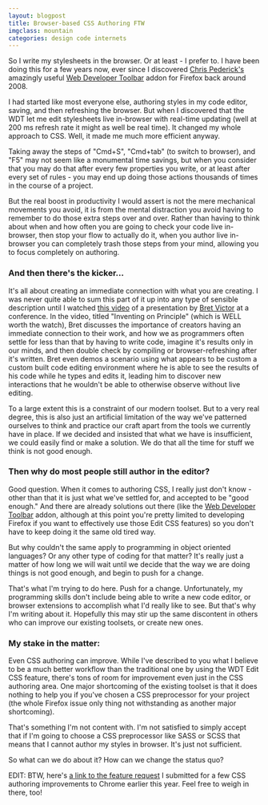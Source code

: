 ```yaml
---
layout: blogpost
title: Browser-based CSS Authoring FTW
imgclass: mountain
categories: design code internets
---
```


<p>So I write my stylesheets in the browser. Or at least - I prefer to. I have been doing this for a few years now, ever since I discovered <a href="http://chrispederick.com/">Chris Pederick's</a> amazingly useful <a href="http://chrispederick.com/work/web-developer/">Web Developer Toolbar</a> addon for Firefox back around 2008.</p>

<p>I had started like most everyone else, authoring styles in my code editor, saving, and then refreshing the browser. But when I discovered that the WDT let me edit stylesheets live in-browser with real-time updating (well at 200 ms refresh rate it might as well be real time). It changed my whole approach to CSS. Well, it made me much more efficient anyway.</p>

<p>Taking away the steps of "Cmd+S", "Cmd+tab" (to switch to browser), and "F5" may not seem like a monumental time savings, but when you consider that you may do that after every few properties you write, or at least after every set of rules - you may end up doing those actions thousands of times in the course of a project.</p>

<p>But the real boost in productivity I would assert is not the mere mechanical movements you avoid, it is from the mental distraction you avoid having to remember to do those extra steps over and over. Rather than having to think about when and how often you are going to check your code live in-browser, then stop your flow to actually do it, when you author live in-browser you can completely trash those steps from your mind, allowing you to focus completely on authoring.</p>

<h3>And then there's the kicker...</h3>

<p>It's all about creating an immediate connection with what you are creating. I was never quite able to sum this part of it up into any type of sensible description until I watched <a href="https://vimeo.com/36579366">this video</a> of a presentation by <a href="http://worrydream.com/">Bret Victor</a> at a conference. In the video, titled "Inventing on Principle" (which is WELL worth the watch), Bret discusses the importance of creators having an immediate connection to their work, and how we as programmers often settle for less than that by having to write code, imagine it's results only in our minds, and then double check by compiling or browser-refreshing after it's written. Bret even demos a scenario using what appears to be custom a custom built code editing environment where he is able to see the results of his code while he types and edits it, leading him to discover new interactions that he wouldn't be able to otherwise observe without live editing.</p>

<p>To a large extent this is a constraint of our modern toolset. But to a very real degree, this is also just an artificial limitation of the way we've patterned ourselves to think and practice our craft apart from the tools we currently have in place. If we decided and insisted that what we have is insufficient, we could easily find or make a solution. We do that all the time for stuff we think is not good enough.</p>

<h3>Then why do most people still author in the editor?</h3>

<p>Good question. When it comes to authoring CSS, I really just don't know - other than that it is just what we've settled for, and accepted to be "good enough." And there are already solutions out there (like the <a href="https://addons.mozilla.org/en-US/firefox/addon/web-developer/">Web Developer Toolbar</a> addon, although at this point you're pretty limited to developing Firefox if you want to effectively use those Edit CSS features) so you don't have to keep doing it the same old tired way.</p>

<p>But why couldn't the same apply to programming in object oriented languages? Or any other type of coding for that matter? It's really just a matter of how long we will wait until we decide that the way we are doing things is not good enough, and begin to push for a change.</p>

<p>That's what I'm trying to do here. Push for a change. Unfortunately, my programming skills don't include being able to write a new code editor, or browser extensions to accomplish what I'd really like to see. But that's why I'm writing about it. Hopefully this may stir up the same discontent in others who can improve our existing toolsets, or create new ones.</p>

<h3>My stake in the matter:</h3>

<p>Even CSS authoring can improve. While I've described to you what I believe to be a much better workflow than the traditional one by using the WDT Edit CSS feature, there's tons of room for improvement even just in the CSS authoring area. One major shortcoming of the existing toolset is that it does nothing to help you if you've chosen a CSS preprocessor for your project (the whole Firefox issue only thing not withstanding as another major shortcoming).</p>

<p>That's something I'm not content with. I'm not satisfied to simply accept that if I'm going to choose a CSS preprocessor like SASS or SCSS that means that I cannot author my styles in browser. It's just not sufficient.</p>

<p>So what can we do about it? How can we change the status quo?</p>

<p class="disclaimer">EDIT: BTW, here's <a href="http://productforums.google.com/d/topic/chrome/OQmnwvU9mYA/discussion">a link to the feature request</a> I submitted for a few CSS authoring improvements to Chrome earlier this year. Feel free to weigh in there, too!</p>